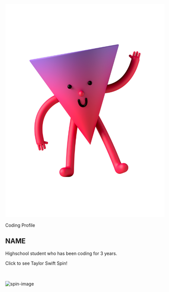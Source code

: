 <html>
    <head>
        <meta charset="utf-8">
        <meta name="viewport" content="width=device-width, initial-scale=1">
        <link rel="stylesheet" href="customization.css">
        <link rel="stylesheet" href="https://maxcdn.bootstrapcdn.com/bootstrap/3.4.1/css/bootstrap.min.css">
        <script src="https://ajax.googleapis.com/ajax/libs/jquery/3.6.3/jquery.min.js"></script>
        <script src="https://maxcdn.bootstrapcdn.com/bootstrap/3.4.1/js/bootstrap.min.js"></script>
    </head>

<body>
        <main>
          <article class="profile">
            <picture class="profile-img">
              <source srcset="images/profile.png" media="(min-width: 600px)">
              <img src="images/profile.png" alt="profile">
            </picture>
            <div class="content">
              <p class="detail">Coding Profile</p>
                <h1>NAME</h1>
              <p>
                Highschool student who has been coding for 3 years.
              </p>
              <a href="https://pages.github.com/" class="button"></a>
            </div>
          </article>
        </main>
</body> 
<!--Example code of what the taylor swift spin code looks like-->
    <div class="container">
        <p>Click to see Taylor Swift Spin!</p>
        <br>
        <br>
        <img src="images/taylorswiftimage.png" alt="spin-image" class="spin-image">
    </div>
    </html>